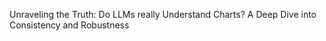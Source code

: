 Unraveling the Truth: Do LLMs really Understand Charts? A Deep Dive into Consistency and Robustness
